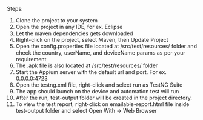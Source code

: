 Steps:
1. Clone the project to your system
2. Open the project in any IDE, for ex. Eclipse
3. Let the maven dependencies gets downloaded
4. Right-click on the project, select Maven, then Update Project
5. Open the config.properties file located at /src/test/resources/ folder and check the country, userName, and deviceName params as per your requirement
6. The .apk file is also located at /src/test/resources/ folder
7. Start the Appium server with the default url and port. For ex. 0.0.0.0:4723
8. Open the testng.xml file, right-click and select run as TestNG Suite
9. The app should launch on the device and automation test will run
10. After the run, test-output folder will be created in the project directory.
11. To view the test report, right-click on emailable-report.html file inside test-output folder and select Open With -> Web Browser
